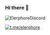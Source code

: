 ### Hi there 👋

![ElerphoreDiscord](https://dcbadge.vercel.app/api/shield/277096140275449856)

[![t.me/elerphore](https://img.shields.io/badge/Telegram-2CA5E0?style=for-the-badge&logo=telegram&logoColor=white)][1]

[1]: https://t.me/elerphore
